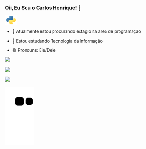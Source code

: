 ### Oii, Eu Sou o Carlos Henrique! 👋

<img align="center" alt="Rafa-Python" height="30" width="40" src="https://raw.githubusercontent.com/devicons/devicon/master/icons/python/python-original.svg">


- 🔭 Atualmente estou procurando estágio na area de programação
- 🌱 Estou estudando Tecnologia da Informação

- 😄 Pronouns: Ele/Dele

<a href="https://instagram.com/carloshenrique_pl" target="_blank"><img src="https://img.shields.io/badge/-Instagram-%23E4405F?style=for-the-badge&logo=instagram&logoColor=white" target="_blank"></a>

<a href="[Carlos Henrique (Tim)#7835](https://discord.gg/DPMpZWKZ)" target="_blank"><img src="https://img.shields.io/badge/Discord-7289DA?style=for-the-badge&logo=discord&logoColor=white" target="_blank"></a>

<a href="https://www.linkedin.com/in/carlos-henrique-644707243/" target="_blank"><img src="https://img.shields.io/badge/-LinkedIn-%230077B5?style=for-the-badge&logo=linkedin&logoColor=white" target="_blank"></a>


  ![Snake animation](https://github.com/rafaballerini/rafaballerini/blob/output/github-contribution-grid-snake.svg)
 
</div>
